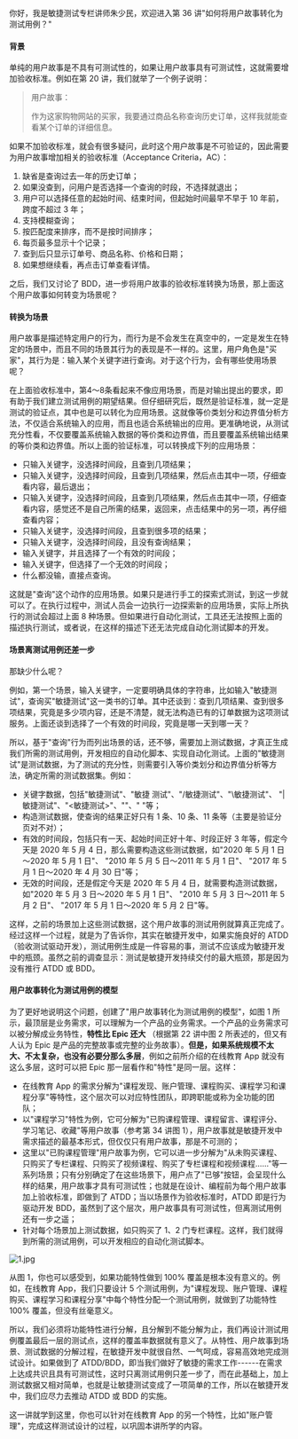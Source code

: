 你好，我是敏捷测试专栏讲师朱少民，欢迎进入第 36 讲"如何将用户故事转化为测试用例？"

#### 背景

单纯的用户故事是不具有可测试性的，如果让用户故事具有可测试性，这就需要增加验收标准。例如在第 20 讲，我们就举了一个例子说明：
> 用户故事：  
>
> 作为这家购物网站的买家，我要通过商品名称查询历史订单，这样我就能查看某个订单的详细信息。

如果不加验收标准，就会有很多疑问，此时这个用户故事是不可验证的，因此需要为用户故事增加相关的验收标准（Acceptance Criteria，AC）：

1. 缺省是查询过去一年的历史订单；
2. 如果没查到，问用户是否选择一个查询的时段，不选择就退出；
3. 用户可以选择任意的起始时间、结束时间，但起始时间最早不早于 10 年前，跨度不超过 3 年；
4. 支持模糊查询；
5. 按匹配度来排序，而不是按时间排序；
6. 每页最多显示十个记录；
7. 查到后只显示订单号、商品名称、价格和日期；
8. 如果想继续看，再点击订单查看详情。

之后，我们又讨论了 BDD，进一步将用户故事的验收标准转换为场景，那上面这个用户故事如何转变为场景呢？

#### 转换为场景

用户故事是描述特定用户的行为，而行为是不会发生在真空中的，一定是发生在特定的场景中，而且不同的场景其行为的表现是不一样的。这里，用户角色是"买家"，其行为是：输入某个关键字进行查询。对于这个行为，会有哪些使用场景呢？

在上面验收标准中，第4～8条看起来不像应用场景，而是对输出提出的要求，即有助于我们建立测试用例的期望结果。但仔细研究后，既然是验证标准，就一定是测试的验证点，其中也是可以转化为应用场景。这就像等价类划分和边界值分析方法，不仅适合系统输入的应用，而且也适合系统输出的应用。更准确地说，从测试充分性看，不仅要覆盖系统输入数据的等价类和边界值，而且要覆盖系统输出结果的等价类和边界值。所以上面的验证标准，可以转换成下列的应用场景：

* 只输入关键字，没选择时间段，且查到几项结果；
* 只输入关键字，没选择时间段，且查到几项结果，然后点击其中一项，仔细查看内容，最后退出；
* 只输入关键字，没选择时间段，且查到几项结果，然后点击其中一项，仔细查看内容，感觉还不是自己所需的结果，返回来，点击结果中的另一项，再仔细查看内容；
* 只输入关键字，没选择时间段，且查到很多项的结果；
* 只输入关键字，没选择时间段，且没有查询结果；
* 输入关键字，并且选择了一个有效的时间段；
* 输入关键字，但选择了一个无效的时间段；
* 什么都没输，直接点查询。

这就是"查询"这个动作的应用场景。如果只是进行手工的探索式测试，到这一步就可以了。在执行过程中，测试人员会一边执行一边探索新的应用场景，实际上所执行的测试会超过上面 8 种场景。但如果进行自动化测试，工具还无法按照上面的描述执行测试，或者说，在这样的描述下还无法完成自动化测试脚本的开发。

#### 场景离测试用例还差一步

那缺少什么呢？

例如，第一个场景，输入关键字，一定要明确具体的字符串，比如输入"敏捷测试"，查询买"敏捷测试"这一类书的订单。其中还谈到：查到几项结果、查到很多项结果，究竟是多少项内容，还是不清楚，就无法构造已有的订单数据为这项测试服务。上面还谈到选择了一个有效的时间段，究竟是哪一天到哪一天？

所以，基于"查询"行为而列出场景的话，还不够，需要加上测试数据，才真正生成我们所需的测试用例，开发相应的自动化脚本、实现自动化测试。上面的"敏捷测试"是测试数据，为了测试的充分性，则需要引入等价类划分和边界值分析等方法，确定所需的测试数据集。例如：

* 关键字数据，包括"敏捷测试"、"敏捷 测试"、"/敏捷测试"、"\\敏捷测试"、 "\|敏捷测试"、"\<敏捷测试\>"、""、" "等；
* 构造测试数据，使查询的结果正好只有 1 条、10 条、11 条等（主要是验证分页对不对）；
* 有效的时间段，包括只有一天、起始时间正好十年、时段正好 3 年等，假定今天是 2020 年 5 月 4 日，那么需要构造这些测试数据，如"2020 年 5 月 1 日～2020 年 5 月 1 日"、 "2010 年 5 月 5 日～2011 年 5 月 1 日"、 "2017 年 5 月 1 日～2020 年 4 月 30 日"等；
* 无效的时间段，还是假定今天是 2020 年 5 月 4 日，就需要构造测试数据，如"2020 年 5 月 3 日～2020 年 5 月 1 日"、 "2010 年 5 月 3 日～2011 年 5 月 2 日"、 "2017 年 5 月 1 日～2020 年 5 月 2 日"等。

这样，之前的场景加上这些测试数据，这个用户故事的测试用例就算真正完成了。经过这样一个过程，就是为了告诉你，其实在敏捷开发中，如果实施良好的 ATDD（验收测试驱动开发），测试用例生成是一件容易的事，测试不应该成为敏捷开发中的瓶颈。虽然之前的调查显示：测试是敏捷开发持续交付的最大瓶颈，那是因为没有推行 ATDD 或 BDD。

#### 用户故事转化为测试用例的模型

为了更好地说明这个问题，创建了"用户故事转化为测试用例的模型"，如图 1 所示，最顶层是业务需求，可以理解为一个产品的业务需求。一个产品的业务需求可以被分解成业务特性，**特性比 Epic 还大** （根据第 22 讲中图 2 所表述的，但又有人认为 Epic 是产品的完整故事或完整的业务故事）。**但是，如果系统规模不太大、不太复杂，也没有必要分那么多层**，例如之前所介绍的在线教育 App 就没有这么多层，这时可以把 Epic 那一层看作和"特性"是同一层。这样：

* 在线教育 App 的需求分解为"课程发现、账户管理、课程购买、课程学习和课程分享"等特性，这个层次可以对应特性团队，即跨职能或称为全功能的团队；
* 以"课程学习"特性为例，它可分解为"已购课程管理、课程留言、课程评分、学习笔记、收藏"等用户故事（参考第 34 讲图 1），用户故事就是敏捷开发中需求描述的最基本形式，但仅仅只有用户故事，那是不可测的；
* 这里以"已购课程管理"用户故事为例，它可以进一步分解为"从未购买课程、只购买了专栏课程、只购买了视频课程、购买了专栏课程和视频课程......"等一系列场景；只有分别确定了在这些场景下，用户点了"已够"按钮，会呈现什么样的结果，用户故事才具有可测试性；也就是在设计、编程前为每个用户故事加上验收标准，即做到了 ATDD；当以场景作为验收标准时，ATDD 即是行为驱动开发 BDD，虽然到了这个层次，用户故事具有可测试性，但离测试用例还有一步之遥；
* 针对每个场景加上测试数据，如只购买了 1、2 门专栏课程。这样，我们就得到所需的测试用例，可以开发相应的自动化测试脚本。

![1.jpg](https://s0.lgstatic.com/i/image/M00/0A/0C/Ciqc1F69IwWASmboAAFkl-ipwoE474.jpg)

从图 1，你也可以感受到，如果功能特性做到 100% 覆盖是根本没有意义的。例如，在线教育 App，我们只要设计 5 个测试用例，为"课程发现、账户管理、课程购买、课程学习和课程分享"中每个特性分配一个测试用例，就做到了功能特性 100% 覆盖，但没有丝毫意义。

所以，我们必须将功能特性进行分解，且分解到不能分解为止，我们再设计测试用例覆盖最后一层的测试点，这样的覆盖率数据就有意义了。从特性、用户故事到场景、测试数据的分解过程，在敏捷开发中就很自然、一气呵成，容易高效地完成测试设计。如果做到了 ATDD/BDD，即当我们做好了敏捷的需求工作------在需求上达成共识且具有可测试性，这时只离测试用例只差一步了，而在此基础上，加上测试数据又相对简单，也就是让敏捷测试变成了一项简单的工作，所以在敏捷开发中，我们应尽力去推动 ATDD 或 BDD 的实施。

这一讲就学到这里，你也可以针对在线教育 App 的另一个特性，比如"账户管理"，完成这样测试设计的过程，以巩固本讲所学的内容。
